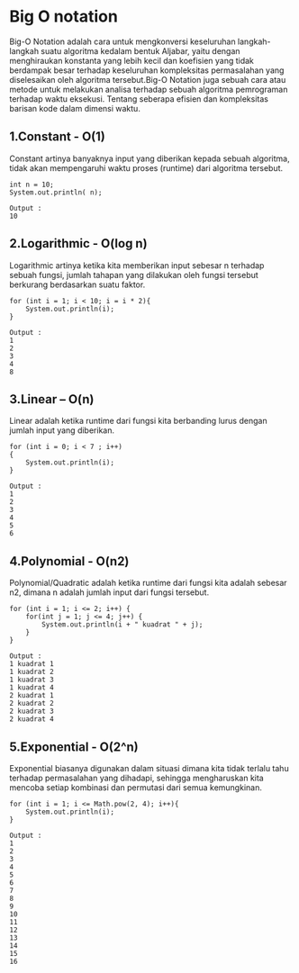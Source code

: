 # **Big O notation**
Big-O Notation adalah cara untuk mengkonversi keseluruhan langkah-langkah suatu algoritma kedalam bentuk Aljabar, yaitu dengan menghiraukan konstanta yang lebih kecil dan koefisien yang tidak berdampak besar terhadap keseluruhan kompleksitas permasalahan yang diselesaikan oleh algoritma tersebut.Big-O Notation juga sebuah cara atau metode untuk melakukan analisa terhadap sebuah algoritma pemrograman terhadap waktu eksekusi. Tentang seberapa efisien dan kompleksitas barisan kode dalam dimensi waktu.

1.Constant - O(1)
---
Constant artinya banyaknya input yang diberikan kepada sebuah algoritma, tidak akan mempengaruhi waktu proses (runtime) dari algoritma tersebut.
```
int n = 10;
System.out.println( n);
```
```
Output :
10
```
2.Logarithmic - O(log n)
---
Logarithmic  artinya ketika kita memberikan input sebesar n terhadap sebuah fungsi, jumlah tahapan yang dilakukan oleh fungsi tersebut berkurang berdasarkan suatu faktor.
```
for (int i = 1; i < 10; i = i * 2){
    System.out.println(i);
}
```
```
Output :
1
2
3
4
8
```
3.Linear – O(n)
---
Linear  adalah ketika runtime dari fungsi kita berbanding lurus dengan jumlah input yang diberikan.
```
for (int i = 0; i < 7 ; i++) 
{
    System.out.println(i);
}
```
```
Output :
1
2
3
4
5
6
```
4.Polynomial - O(n2)
---
Polynomial/Quadratic adalah ketika runtime dari fungsi kita adalah sebesar n2, dimana n adalah jumlah input dari fungsi tersebut.
```
for (int i = 1; i <= 2; i++) {
    for(int j = 1; j <= 4; j++) {
        System.out.println(i + " kuadrat " + j);
    }
}
```
```
Output :
1 kuadrat 1
1 kuadrat 2
1 kuadrat 3
1 kuadrat 4
2 kuadrat 1
2 kuadrat 2
2 kuadrat 3
2 kuadrat 4
```
5.Exponential - O(2^n)
---
Exponential biasanya digunakan dalam situasi dimana kita tidak terlalu tahu terhadap permasalahan yang dihadapi, sehingga mengharuskan kita mencoba setiap kombinasi dan permutasi dari semua kemungkinan.
```
for (int i = 1; i <= Math.pow(2, 4); i++){
    System.out.println(i);
}
```
```
Output :
1
2
3
4
5
6
7
8
9
10
11
12
13
14
15
16
```
